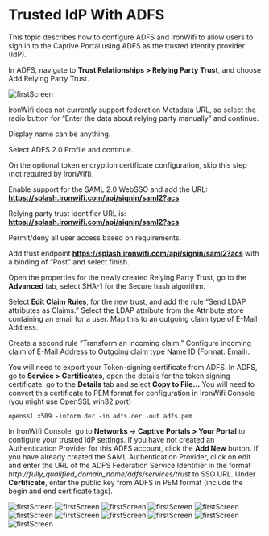 # Trusted IdP With ADFS

This topic describes how to configure ADFS and IronWifi to allow users to sign in to the Captive Portal using ADFS as the trusted identity provider (IdP).

 

In ADFS, navigate to **Trust Relationships > Relying Party Trust**, and choose Add Relying Party Trust.

![firstScreen](trusted_idp/idp1.jpg)

IronWifi does not currently support federation Metadata URL, so select the radio button for “Enter the data about relying party manually” and continue.

Display name can be anything.

Select ADFS 2.0 Profile and continue.

On the optional token encryption certificate configuration, skip this step (not required by IronWifi).

Enable support for the SAML 2.0 WebSSO and add the URL: **https://splash.ironwifi.com/api/signin/saml2?acs**

Relying party trust identifier URL is: **https://splash.ironwifi.com/api/signin/saml2?acs**

Permit/deny all user access based on requirements.

Add trust endpoint **https://splash.ironwifi.com/api/signin/saml2?acs** with a binding of “Post” and select finish.

Open the properties for the newly created Relying Party Trust, go to the **Advanced** tab, select SHA-1 for the Secure hash algorithm.

Select **Edit Claim Rules**, for the new trust, and add the rule “Send LDAP attributes as Claims.” Select the LDAP attribute from the Attribute store containing an email for a user. Map this to an outgoing claim type of E-Mail Address.

Create a second rule “Transform an incoming claim.” Configure incoming claim of E-Mail Address to Outgoing claim type Name ID (Format: Email).

You will need to export your Token-signing certificate from ADFS. In ADFS, go to **Service > Certificates**, open the details for the token signing certificate, go to the **Details** tab and select **Copy to File…** You will need to convert this certificate to PEM format for configuration in IronWifi Console (you might use OpenSSL win32 port)

```
openssl x509 -inform der -in adfs.cer -out adfs.pem
```

In IronWifi Console, go to **Networks -> Captive Portals  > Your Portal** to configure your trusted IdP settings. If you have not created an Authentication Provider for this ADFS account, click the **Add New** button.  If you have already created the SAML Authentication Provider, click on edit and enter the URL of the ADFS Federation Service Identifier in the format _http://fully_qualified_domain_name/adfs/services/trust_ to SSO URL.  Under **Certificate**, enter the public key from ADFS in PEM format (include the begin and end certificate tags).

![firstScreen](trusted_idp/idp2.png)
![firstScreen](trusted_idp/idp3.png)
![firstScreen](trusted_idp/idp4.png)
![firstScreen](trusted_idp/idp5.png)
![firstScreen](trusted_idp/idp6.png)
![firstScreen](trusted_idp/idp7.png)
![firstScreen](trusted_idp/idp8.png)
![firstScreen](trusted_idp/idp9.png)
![firstScreen](trusted_idp/idp10.png)
![firstScreen](trusted_idp/idp11.png)
![firstScreen](trusted_idp/idp12.png)



